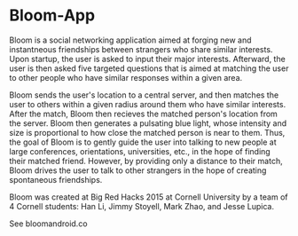 # Bloom-App

Bloom is a social networking application aimed at forging new and instantneous friendships between strangers who share similar
interests. Upon startup, the user is asked to input their major interests. Afterward, the user is then asked five targeted questions that is aimed at matching the user to other people who have similar responses within a given area.

Bloom sends the user's location to a central server, and then matches the user to others within a given radius around them who have similar interests. After the match, Bloom then recieves the matched person's location from the server. Bloom then generates
a pulsating blue light, whose intensity and size is proportional to how close the matched person is near to them. Thus, the goal of Bloom is to gently guide the user into talking to new people at large conferences, orientations, universities, etc., in the hope of finding their matched friend. However, by providing only a distance to their match, Bloom drives the user to talk to other strangers in the hope of creating spontaneous friendships.

Bloom was created at Big Red Hacks 2015 at Cornell University by a team of 4 Cornell students: Han Li, Jimmy Stoyell, Mark Zhao, and Jesse Lupica.

See bloomandroid.co
